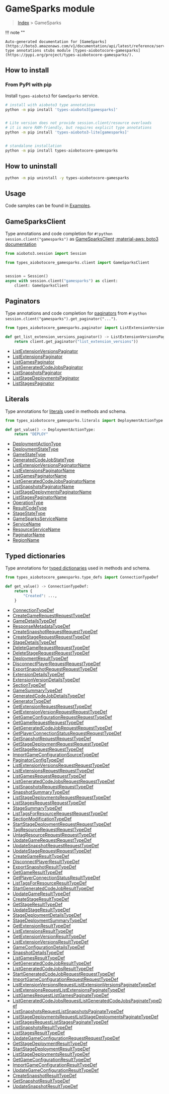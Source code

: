 # GameSparks module

> [Index](../README.md) > GameSparks


!!! note ""

    Auto-generated documentation for [GameSparks](https://boto3.amazonaws.com/v1/documentation/api/latest/reference/services/gamesparks.html#GameSparks)
    type annotations stubs module [types-aiobotocore-gamesparks](https://pypi.org/project/types-aiobotocore-gamesparks/).

## How to install



### From PyPI with pip

Install `types-aioboto3` for `GameSparks` service.

```bash
# install with aioboto3 type annotations
python -m pip install 'types-aioboto3[gamesparks]'


# Lite version does not provide session.client/resource overloads
# it is more RAM-friendly, but requires explicit type annotations
python -m pip install 'types-aioboto3-lite[gamesparks]'


# standalone installation
python -m pip install types-aiobotocore-gamesparks
```



## How to uninstall

```bash
python -m pip uninstall -y types-aiobotocore-gamesparks
```

## Usage

Code samples can be found in [Examples](./usage.md).

## GameSparksClient

Type annotations and code completion for  `#!python session.client("gamesparks")` as [GameSparksClient](./client.md)
[:material-aws: boto3 documentation](https://boto3.amazonaws.com/v1/documentation/api/latest/reference/services/gamesparks.html#GameSparks.Client)

```python title="Usage example"
from aioboto3.session import Session

from types_aiobotocore_gamesparks.client import GameSparksClient


session = Session()
async with session.client("gamesparks") as client:
    client: GameSparksClient
```


## Paginators

Type annotations and code completion for
[paginators](./paginators.md)
from `#!python session.client("gamesparks").get_paginator("...")`.

```python title="Usage example"
from types_aiobotocore_gamesparks.paginator import ListExtensionVersionsPaginator

def get_list_extension_versions_paginator() -> ListExtensionVersionsPaginator:
    return client.get_paginator("list_extension_versions"))
```

- [ListExtensionVersionsPaginator](./paginators.md#listextensionversionspaginator)
- [ListExtensionsPaginator](./paginators.md#listextensionspaginator)
- [ListGamesPaginator](./paginators.md#listgamespaginator)
- [ListGeneratedCodeJobsPaginator](./paginators.md#listgeneratedcodejobspaginator)
- [ListSnapshotsPaginator](./paginators.md#listsnapshotspaginator)
- [ListStageDeploymentsPaginator](./paginators.md#liststagedeploymentspaginator)
- [ListStagesPaginator](./paginators.md#liststagespaginator)








## Literals

Type annotations for [literals](./literals.md) used in methods and schema.

```python title="Usage example"
from types_aiobotocore_gamesparks.literals import DeploymentActionType

def get_value() -> DeploymentActionType:
    return "DEPLOY"
```

- [DeploymentActionType](./literals.md#deploymentactiontype)
- [DeploymentStateType](./literals.md#deploymentstatetype)
- [GameStateType](./literals.md#gamestatetype)
- [GeneratedCodeJobStateType](./literals.md#generatedcodejobstatetype)
- [ListExtensionVersionsPaginatorName](./literals.md#listextensionversionspaginatorname)
- [ListExtensionsPaginatorName](./literals.md#listextensionspaginatorname)
- [ListGamesPaginatorName](./literals.md#listgamespaginatorname)
- [ListGeneratedCodeJobsPaginatorName](./literals.md#listgeneratedcodejobspaginatorname)
- [ListSnapshotsPaginatorName](./literals.md#listsnapshotspaginatorname)
- [ListStageDeploymentsPaginatorName](./literals.md#liststagedeploymentspaginatorname)
- [ListStagesPaginatorName](./literals.md#liststagespaginatorname)
- [OperationType](./literals.md#operationtype)
- [ResultCodeType](./literals.md#resultcodetype)
- [StageStateType](./literals.md#stagestatetype)
- [GameSparksServiceName](./literals.md#gamesparksservicename)
- [ServiceName](./literals.md#servicename)
- [ResourceServiceName](./literals.md#resourceservicename)
- [PaginatorName](./literals.md#paginatorname)
- [RegionName](./literals.md#regionname)




## Typed dictionaries

Type annotations for [typed dictionaries](./type_defs.md) used in methods and schema.

```python title="Usage example"
from types_aiobotocore_gamesparks.type_defs import ConnectionTypeDef

def get_value() -> ConnectionTypeDef:
    return {
        "Created": ...,
    }
```

- [ConnectionTypeDef](./type_defs.md#connectiontypedef)
- [CreateGameRequestRequestTypeDef](./type_defs.md#creategamerequestrequesttypedef)
- [GameDetailsTypeDef](./type_defs.md#gamedetailstypedef)
- [ResponseMetadataTypeDef](./type_defs.md#responsemetadatatypedef)
- [CreateSnapshotRequestRequestTypeDef](./type_defs.md#createsnapshotrequestrequesttypedef)
- [CreateStageRequestRequestTypeDef](./type_defs.md#createstagerequestrequesttypedef)
- [StageDetailsTypeDef](./type_defs.md#stagedetailstypedef)
- [DeleteGameRequestRequestTypeDef](./type_defs.md#deletegamerequestrequesttypedef)
- [DeleteStageRequestRequestTypeDef](./type_defs.md#deletestagerequestrequesttypedef)
- [DeploymentResultTypeDef](./type_defs.md#deploymentresulttypedef)
- [DisconnectPlayerRequestRequestTypeDef](./type_defs.md#disconnectplayerrequestrequesttypedef)
- [ExportSnapshotRequestRequestTypeDef](./type_defs.md#exportsnapshotrequestrequesttypedef)
- [ExtensionDetailsTypeDef](./type_defs.md#extensiondetailstypedef)
- [ExtensionVersionDetailsTypeDef](./type_defs.md#extensionversiondetailstypedef)
- [SectionTypeDef](./type_defs.md#sectiontypedef)
- [GameSummaryTypeDef](./type_defs.md#gamesummarytypedef)
- [GeneratedCodeJobDetailsTypeDef](./type_defs.md#generatedcodejobdetailstypedef)
- [GeneratorTypeDef](./type_defs.md#generatortypedef)
- [GetExtensionRequestRequestTypeDef](./type_defs.md#getextensionrequestrequesttypedef)
- [GetExtensionVersionRequestRequestTypeDef](./type_defs.md#getextensionversionrequestrequesttypedef)
- [GetGameConfigurationRequestRequestTypeDef](./type_defs.md#getgameconfigurationrequestrequesttypedef)
- [GetGameRequestRequestTypeDef](./type_defs.md#getgamerequestrequesttypedef)
- [GetGeneratedCodeJobRequestRequestTypeDef](./type_defs.md#getgeneratedcodejobrequestrequesttypedef)
- [GetPlayerConnectionStatusRequestRequestTypeDef](./type_defs.md#getplayerconnectionstatusrequestrequesttypedef)
- [GetSnapshotRequestRequestTypeDef](./type_defs.md#getsnapshotrequestrequesttypedef)
- [GetStageDeploymentRequestRequestTypeDef](./type_defs.md#getstagedeploymentrequestrequesttypedef)
- [GetStageRequestRequestTypeDef](./type_defs.md#getstagerequestrequesttypedef)
- [ImportGameConfigurationSourceTypeDef](./type_defs.md#importgameconfigurationsourcetypedef)
- [PaginatorConfigTypeDef](./type_defs.md#paginatorconfigtypedef)
- [ListExtensionVersionsRequestRequestTypeDef](./type_defs.md#listextensionversionsrequestrequesttypedef)
- [ListExtensionsRequestRequestTypeDef](./type_defs.md#listextensionsrequestrequesttypedef)
- [ListGamesRequestRequestTypeDef](./type_defs.md#listgamesrequestrequesttypedef)
- [ListGeneratedCodeJobsRequestRequestTypeDef](./type_defs.md#listgeneratedcodejobsrequestrequesttypedef)
- [ListSnapshotsRequestRequestTypeDef](./type_defs.md#listsnapshotsrequestrequesttypedef)
- [SnapshotSummaryTypeDef](./type_defs.md#snapshotsummarytypedef)
- [ListStageDeploymentsRequestRequestTypeDef](./type_defs.md#liststagedeploymentsrequestrequesttypedef)
- [ListStagesRequestRequestTypeDef](./type_defs.md#liststagesrequestrequesttypedef)
- [StageSummaryTypeDef](./type_defs.md#stagesummarytypedef)
- [ListTagsForResourceRequestRequestTypeDef](./type_defs.md#listtagsforresourcerequestrequesttypedef)
- [SectionModificationTypeDef](./type_defs.md#sectionmodificationtypedef)
- [StartStageDeploymentRequestRequestTypeDef](./type_defs.md#startstagedeploymentrequestrequesttypedef)
- [TagResourceRequestRequestTypeDef](./type_defs.md#tagresourcerequestrequesttypedef)
- [UntagResourceRequestRequestTypeDef](./type_defs.md#untagresourcerequestrequesttypedef)
- [UpdateGameRequestRequestTypeDef](./type_defs.md#updategamerequestrequesttypedef)
- [UpdateSnapshotRequestRequestTypeDef](./type_defs.md#updatesnapshotrequestrequesttypedef)
- [UpdateStageRequestRequestTypeDef](./type_defs.md#updatestagerequestrequesttypedef)
- [CreateGameResultTypeDef](./type_defs.md#creategameresulttypedef)
- [DisconnectPlayerResultTypeDef](./type_defs.md#disconnectplayerresulttypedef)
- [ExportSnapshotResultTypeDef](./type_defs.md#exportsnapshotresulttypedef)
- [GetGameResultTypeDef](./type_defs.md#getgameresulttypedef)
- [GetPlayerConnectionStatusResultTypeDef](./type_defs.md#getplayerconnectionstatusresulttypedef)
- [ListTagsForResourceResultTypeDef](./type_defs.md#listtagsforresourceresulttypedef)
- [StartGeneratedCodeJobResultTypeDef](./type_defs.md#startgeneratedcodejobresulttypedef)
- [UpdateGameResultTypeDef](./type_defs.md#updategameresulttypedef)
- [CreateStageResultTypeDef](./type_defs.md#createstageresulttypedef)
- [GetStageResultTypeDef](./type_defs.md#getstageresulttypedef)
- [UpdateStageResultTypeDef](./type_defs.md#updatestageresulttypedef)
- [StageDeploymentDetailsTypeDef](./type_defs.md#stagedeploymentdetailstypedef)
- [StageDeploymentSummaryTypeDef](./type_defs.md#stagedeploymentsummarytypedef)
- [GetExtensionResultTypeDef](./type_defs.md#getextensionresulttypedef)
- [ListExtensionsResultTypeDef](./type_defs.md#listextensionsresulttypedef)
- [GetExtensionVersionResultTypeDef](./type_defs.md#getextensionversionresulttypedef)
- [ListExtensionVersionsResultTypeDef](./type_defs.md#listextensionversionsresulttypedef)
- [GameConfigurationDetailsTypeDef](./type_defs.md#gameconfigurationdetailstypedef)
- [SnapshotDetailsTypeDef](./type_defs.md#snapshotdetailstypedef)
- [ListGamesResultTypeDef](./type_defs.md#listgamesresulttypedef)
- [GetGeneratedCodeJobResultTypeDef](./type_defs.md#getgeneratedcodejobresulttypedef)
- [ListGeneratedCodeJobsResultTypeDef](./type_defs.md#listgeneratedcodejobsresulttypedef)
- [StartGeneratedCodeJobRequestRequestTypeDef](./type_defs.md#startgeneratedcodejobrequestrequesttypedef)
- [ImportGameConfigurationRequestRequestTypeDef](./type_defs.md#importgameconfigurationrequestrequesttypedef)
- [ListExtensionVersionsRequestListExtensionVersionsPaginateTypeDef](./type_defs.md#listextensionversionsrequestlistextensionversionspaginatetypedef)
- [ListExtensionsRequestListExtensionsPaginateTypeDef](./type_defs.md#listextensionsrequestlistextensionspaginatetypedef)
- [ListGamesRequestListGamesPaginateTypeDef](./type_defs.md#listgamesrequestlistgamespaginatetypedef)
- [ListGeneratedCodeJobsRequestListGeneratedCodeJobsPaginateTypeDef](./type_defs.md#listgeneratedcodejobsrequestlistgeneratedcodejobspaginatetypedef)
- [ListSnapshotsRequestListSnapshotsPaginateTypeDef](./type_defs.md#listsnapshotsrequestlistsnapshotspaginatetypedef)
- [ListStageDeploymentsRequestListStageDeploymentsPaginateTypeDef](./type_defs.md#liststagedeploymentsrequestliststagedeploymentspaginatetypedef)
- [ListStagesRequestListStagesPaginateTypeDef](./type_defs.md#liststagesrequestliststagespaginatetypedef)
- [ListSnapshotsResultTypeDef](./type_defs.md#listsnapshotsresulttypedef)
- [ListStagesResultTypeDef](./type_defs.md#liststagesresulttypedef)
- [UpdateGameConfigurationRequestRequestTypeDef](./type_defs.md#updategameconfigurationrequestrequesttypedef)
- [GetStageDeploymentResultTypeDef](./type_defs.md#getstagedeploymentresulttypedef)
- [StartStageDeploymentResultTypeDef](./type_defs.md#startstagedeploymentresulttypedef)
- [ListStageDeploymentsResultTypeDef](./type_defs.md#liststagedeploymentsresulttypedef)
- [GetGameConfigurationResultTypeDef](./type_defs.md#getgameconfigurationresulttypedef)
- [ImportGameConfigurationResultTypeDef](./type_defs.md#importgameconfigurationresulttypedef)
- [UpdateGameConfigurationResultTypeDef](./type_defs.md#updategameconfigurationresulttypedef)
- [CreateSnapshotResultTypeDef](./type_defs.md#createsnapshotresulttypedef)
- [GetSnapshotResultTypeDef](./type_defs.md#getsnapshotresulttypedef)
- [UpdateSnapshotResultTypeDef](./type_defs.md#updatesnapshotresulttypedef)

